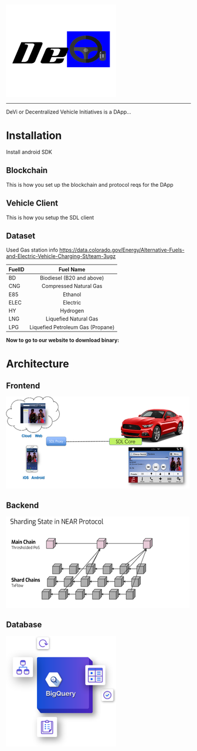 
<img src="design/devi.png" height="250" width="300">

*** 

DeVi or Decentralized Vehicle Initiatives is a DApp...

# Installation 
Install android SDK

## Blockchain
This is how you set up the blockchain and protocol reqs for the DApp

## Vehicle Client
This is how you setup the SDL client 

## Dataset
Used Gas station info https://data.colorado.gov/Energy/Alternative-Fuels-and-Electric-Vehicle-Charging-St/team-3ugz

| FuelID        | Fuel Name    |
| ------------- |:-------------:| 
|BD             | Biodiesel (B20 and above)|
|CNG            | Compressed Natural Gas| 
|E85            | Ethanol |
|ELEC           | Electric|
|HY             | Hydrogen| 
|LNG            | Liquefied Natural Gas| 
|LPG            | Liquefied Petroleum Gas (Propane)|

**Now to go to our website to download binary:**

# Architecture

## Frontend
<img src="design/sdl-diagram.png" height="250" width="500">

## Backend
<img src="design/near.png" height="250" width="500">

## Database
<img src="design/bigquery.svg" height="300" width="300">




